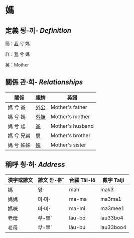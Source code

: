 # 媽
## 定義 딍-끼- _Definition_
簡：[我](member1.md) 兮 媽

詳：[我](member1.md) 兮 媽

英：Mother

## 關係 관·희- _Relationships_

關係 | 親情 | 英語
--- | --- | --- 
媽 兮 爸 | [外公](member13.md) | Mother's father
媽 兮 媽 | [外嫲](member14.md) | Mother's mother
媽 兮 尪 | [爸](member2.md) | Mother's husband
媽 兮 兄弟 | [舅](member16.md) | Mother's brother
媽 兮 姊妹 | [姨](member15.md) | Mother's sister


## 稱呼 칑·허· _Address_

漢字或諺文 | 諺文 깐-뿐ˆ | 台羅 Tâi-lô | 戴字 Taiji
--- | --- | --- | --- 
媽 | 맣· | mah | mak3 
媽媽 | 마·마· | ma-ma | ma3ma1 
媽咪 | 마·미· | ma-mi | ma3mee1 
老母 | ᄅᅷ-뽀ˊ | lāu-bó | lau33bo4 
老母 | ᄅᅷ-뿌ˊ | lāu-bú | lau33boo4 
